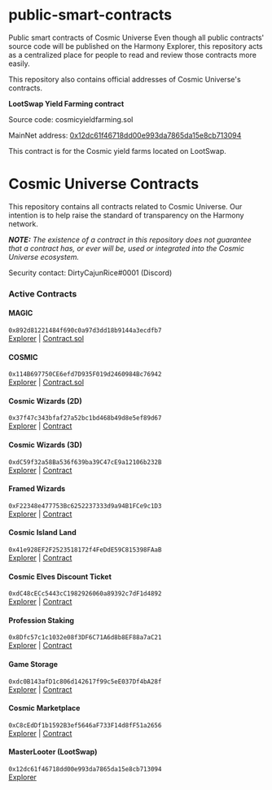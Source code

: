 # public-smart-contracts
Public smart contracts of Cosmic Universe
Even though all public contracts' source code will be published on the Harmony Explorer, this repository acts as a centralized place for people to read and review those contracts more easily.

This repository also contains official addresses of Cosmic Universe's contracts.

**LootSwap Yield Farming contract**

Source code: cosmicyieldfarming.sol

MainNet address: [0x12dc61f46718dd00e993da7865da15e8cb713094](https://explorer.harmony.one/address/0x892d81221484f690c0a97d3dd18b9144a3ecdfb7?activeTab=7)

This contract is for the Cosmic yield farms located on LootSwap.



# Cosmic Universe Contracts

This repository contains all contracts related to Cosmic Universe. Our intention is to help raise the standard of
transparency on the Harmony network.

***NOTE:** The existence of a contract in this repository does not guarantee that a contract has, or ever will be,
used or integrated into the Cosmic Universe ecosystem.*

Security contact: DirtyCajunRice#0001 (Discord)

### Active Contracts

#### MAGIC
`0x892d81221484f690c0a97d3dd18b9144a3ecdfb7`  
[Explorer][MAGIC-explorer] | [Contract.sol](original_contracts/magictoken.sol)

#### COSMIC
`0x114B697750CE6efd7D935F019d2460984Bc76942`  
[Explorer][COSMIC-explorer] | [Contract.sol](contracts/static/ERC20/Cosmic.sol)

#### Cosmic Wizards (2D)
`0x37f47c343bfaf27a52bc1bd468b49d8e5ef89d67`  
[Explorer][cw2d-explorer] | [Contract](original_contracts/wizardsnfts.sol)

#### Cosmic Wizards (3D)
`0xdC59f32a58Ba536f639ba39C47cE9a12106b232B`  
[Explorer][cw3d-explorer] | [Contract](contracts/static/ERC721/CosmicWizards3D.sol)

#### Framed Wizards
`0xF22348e477753Bc6252237333d9a94B1FCe9c1D3`  
[Explorer][fw-explorer] | [Contract](contracts/static/ERC721/FramedCosmicWizards2D.sol)

#### Cosmic Island Land
`0x41e928EF2F2523518172f4FeDdE59C815398FAaB`  
[Explorer][cil-explorer] | [Contract](original_contracts/cosmicislandland.sol)

#### Cosmic Elves Discount Ticket
`0xdC48cECc5443cC1982926060a89392c7dF1d4892`  
[Explorer][cedt-explorer] | [Contract](contracts/upgradeable/ERC721/CosmicElvesTicketUpgradeable.sol)

#### Profession Staking
`0x8Dfc57c1c1032e08f3DF6C71A6d8b8EF88a7aC21`  
[Explorer][staking-explorer] | [Contract](contracts/upgradeable/npc/ProfessionStakingUpgradeable.sol)

#### Game Storage
`0xdc0B143afD1c806d142617f99c5eE037Df4bA28f`  
[Explorer][game-storage-explorer] | [Contract](contracts/upgradeable/storage/GameStorageUpgradeable.sol)

#### Cosmic Marketplace
`0xC8cEdDf1b1592B3ef5646aF733F14d8fF51a2656`  
[Explorer][marketplace-explorer] | [Contract](contracts/marketplace)

#### MasterLooter (LootSwap)
`0x12dc61f46718dd00e993da7865da15e8cb713094`  
[Explorer][master-looter-explorer]




[MAGIC-explorer]: https://explorer.harmony.one/address/0x892d81221484f690c0a97d3dd18b9144a3ecdfb7
[COSMIC-explorer]: https://explorer.harmony.one/address/0x114B697750CE6efd7D935F019d2460984Bc76942
[master-looter-explorer]: https://explorer.harmony.one/address/0x12dc61f46718dd00e993da7865da15e8cb713094
[cw2d-explorer]: https://explorer.harmony.one/address/0x37f47c343bfaf27a52bc1bd468b49d8e5ef89d67
[cw3d-explorer]: https://explorer.harmony.one/address/0xdC59f32a58Ba536f639ba39C47cE9a12106b232B
[fw-explorer]: https://explorer.harmony.one/address/0xF22348e477753Bc6252237333d9a94B1FCe9c1D3
[marketplace-explorer]: https://explorer.harmony.one/address/0xC8cEdDf1b1592B3ef5646aF733F14d8fF51a2656
[cil-explorer]: https://explorer.harmony.one/address/0x41e928EF2F2523518172f4FeDdE59C815398FAaB
[cedt-explorer]: https://explorer.harmony.one/address/0xdC48cECc5443cC1982926060a89392c7dF1d4892
[staking-explorer]: https://explorer.harmony.one/address/0x8Dfc57c1c1032e08f3DF6C71A6d8b8EF88a7aC21
[game-storage-explorer]: https://explorer.harmony.one/address/0xdc0B143afD1c806d142617f99c5eE037Df4bA28f
